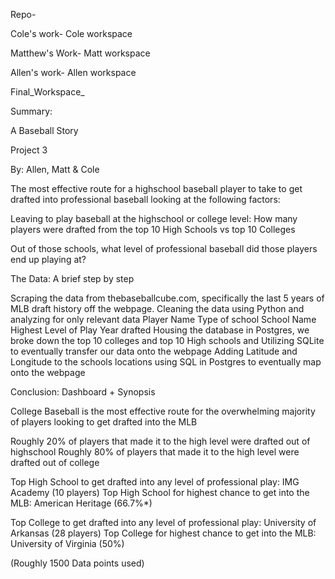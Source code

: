 Repo-

Cole's work- Cole workspace

Matthew's Work- Matt workspace

Allen's work- Allen workspace

Final_Workspace_ 







Summary:

A Baseball Story

Project 3

By: Allen, Matt & Cole

The most effective route for a highschool baseball player to take to get drafted into professional baseball looking at the following factors:


Leaving to play baseball at the highschool or college level: How many players were drafted from the top 10 High Schools vs top 10 Colleges

Out of those schools, what level of professional baseball did those players end up playing at? 

The Data: A brief step by step

Scraping the data from thebaseballcube.com, specifically the last 5 years of MLB draft history off the webpage. 
Cleaning the data using Python and analyzing for only relevant data 
Player Name
Type of school
School Name
Highest Level of Play
Year drafted
Housing the database in Postgres, we broke down the top 10 colleges and top 10 High schools and Utilizing SQLite to eventually transfer our data onto the webpage
Adding Latitude and Longitude to the schools locations using SQL in Postgres to eventually map onto the webpage

Conclusion: Dashboard + Synopsis

College Baseball is the most effective route for the overwhelming majority of players looking to get drafted into the MLB 

Roughly 20% of players that made it to the high level were drafted out of highschool
Roughly 80% of players that made it to the high level were drafted out of college


Top High School to get drafted into any level of professional play: IMG Academy (10 players)
Top High School for highest chance to get into the MLB: American Heritage (66.7%*)


Top College to get drafted into any level of professional play: University of Arkansas (28 players)
Top College for highest chance to get into the MLB: University of Virginia (50%)

(Roughly 1500 Data points used)
